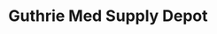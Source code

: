 ---
title: "Guthrie Med Supply Depot"
url: /towanda/guthrie-med-supply-depot/
shop: Sanitätshaus
---